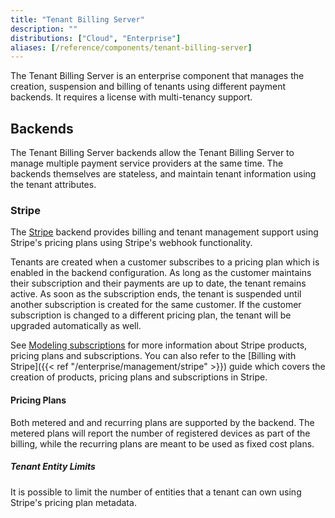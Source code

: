 ```yaml
---
title: "Tenant Billing Server"
description: ""
distributions: ["Cloud", "Enterprise"]
aliases: [/reference/components/tenant-billing-server]
---
```


The Tenant Billing Server is an enterprise component that manages the creation, suspension and billing of tenants using different payment backends. It requires a license with multi-tenancy support.

<!--more-->

## Backends

The Tenant Billing Server backends allow the Tenant Billing Server to manage multiple payment service providers at the same time. The backends themselves are stateless, and maintain tenant information using the tenant attributes.

### Stripe

The [Stripe](https://stripe.com/) backend provides billing and tenant management support using Stripe's pricing plans using Stripe's webhook functionality.

Tenants are created when a customer subscribes to a pricing plan which is enabled in the backend configuration. As long as the customer maintains their subscription and their payments are up to date, the tenant remains active. As soon as the subscription ends, the tenant is suspended until another subscription is created for the same customer. If the customer subscription is changed to a different pricing plan, the tenant will be upgraded automatically as well.

See [Modeling subscriptions](https://stripe.com/docs/billing/subscriptions/modeling) for more information about Stripe products, pricing plans and subscriptions. You can also refer to the [Billing with Stripe]({{< ref "/enterprise/management/stripe" >}}) guide which covers the creation of products, pricing plans and subscriptions in Stripe.

#### Pricing Plans

Both metered and and recurring plans are supported by the backend. The metered plans will report the number of registered devices as part of the billing, while the recurring plans are meant to be used as fixed cost plans.

##### Tenant Entity Limits

It is possible to limit the number of entities that a tenant can own using Stripe's pricing plan metadata.
